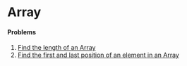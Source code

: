 # Array

#### Problems  

1. [Find the length of an Array](/Data%20Structure/Array/length_of_array.py/)
2. [Find the first and last position of an element in an Array](/Data%20Structure/Array/first_last_position.py/)
